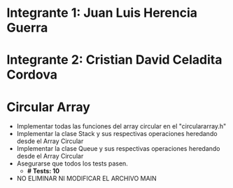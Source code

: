# Integrante 1: Juan Luis Herencia Guerra
# Integrante 2: Cristian David Celadita Cordova

# Circular Array
- Implementar todas las funciones del array circular en el "circulararray.h"
- Implementar la clase Stack y sus respectivas operaciones heredando desde el Array Circular 
- Implementar la clase Queue y sus respectivas operaciones heredando desde el Array Circular 
- Asegurarse que todos los tests pasen.
    - **# Tests: 10**
- NO ELIMINAR NI MODIFICAR EL ARCHIVO MAIN

